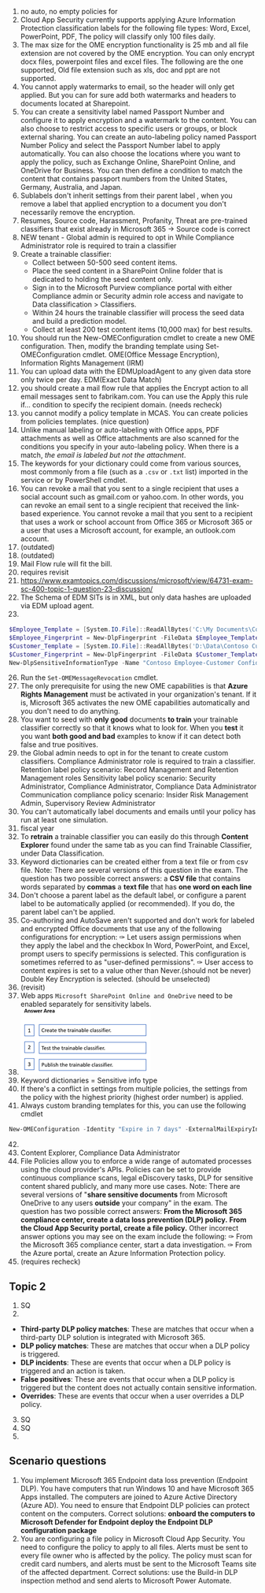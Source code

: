 1. no auto, no empty policies for  
2. Cloud App Security currently supports applying Azure Information Protection classification labels for the following file types: Word, Excel, PowerPoint, PDF, The policy will classify only 100 files daily.
3. The max size for the OME encryption functionality is 25 mb and all file extension are not covered by the OME encryption. You can only encrypt docx files, powerpoint files and excel files. The following are the one supported,
Old file extension such as xls, doc and ppt are not supported.
5. You cannot apply watermarks to email, so the header will only get applied.
But you can for sure add both watermarks and headers to documents located at Sharepoint.
6. You can create a sensitivity label named Passport Number and configure it to apply encryption and a watermark to the content. You can also choose to restrict access to specific users or groups, or block external sharing.
You can create an auto-labeling policy named Passport Number Policy and select the Passport Number label to apply automatically. You can also choose the locations where you want to apply the policy, such as Exchange Online, SharePoint Online, and OneDrive for Business. You can then define a condition to match the content that contains passport numbers from the United States, Germany, Australia, and Japan.
7. Sublabels don't inherit settings from their parent label
, when you remove a label that applied encryption to a document you don't necessarily remove the encryption.
8. Resumes, Source code, Harassment, Profanity, Threat are pre-trained classifiers that exist already in Microsoft 365 -> Source code is correct
9. NEW tenant - Global admin is required to opt in
    While Compliance Administrator role is required to train a classifier
11. Create a trainable classifier: 
    - Collect between 50-500 seed content items.
    - Place the seed content in a SharePoint Online folder that is dedicated to holding the seed content only.
    - Sign in to the Microsoft Purview compliance portal with either Compliance admin or Security admin role access and navigate to Data classification > Classifiers.
    - Within 24 hours the trainable classifier will process the seed data and build a prediction model. 
    - Collect at least 200 test content items (10,000 max) for best results.
12. You should run the New-OMEConfiguration cmdlet to create a new OME configuration. Then, modify the branding template using Set-OMEConfiguration cmdlet. OME(Office Message Encryption), Information Rights Management (IRM)
13. You can upload data with the EDMUploadAgent to any given data store only twice per day. EDM(Exact Data Match)
14. you should create a mail flow rule that applies the Encrypt action to all email messages sent to fabrikam.com. You can use the Apply this rule if… condition to specify the recipient domain. (needs recheck)
15. you cannot modify a policy template in MCAS. You can create policies from policies templates. (nice question)
16. Unlike manual labeling or auto-labeling with Office apps, PDF attachments as well as Office attachments are also scanned for the conditions you specify in your auto-labeling policy. When there is a match, *the email is labeled but not the attachment*.
17. The keywords for your dictionary could come from various sources, most commonly from a file (such as a `.csv` or `.txt` list) imported in the service or by PowerShell cmdlet.
18. You can revoke a mail that you sent to a single recipient that uses a social account such as gmail.com or yahoo.com. In other words, you can revoke an email sent to a single recipient that received the link-based experience.
You cannot revoke a mail that you sent to a recipient that uses a work or school account from Office 365 or Microsoft 365 or a user that uses a Microsoft account, for example, an outlook.com account.
19. (outdated)
20. (outdated)
21. Mail Flow rule will fit the bill.
22. requires revisit
23. https://www.examtopics.com/discussions/microsoft/view/64731-exam-sc-400-topic-1-question-23-discussion/
24. The Schema of EDM SITs is in XML, but only data hashes are uploaded via EDM upload agent. 
25. 
```powershell
$Employee_Template = [System.IO.File]::ReadAllBytes('C:\My Documents\Contoso Employee Template.docx')
$Employee_Fingerprint = New-DlpFingerprint -FileData $Employee_Template -Description "Contoso Employee Template"
$Customer_Template = [System.IO.File]::ReadAllBytes('D:\Data\Contoso Customer Template.docx')
$Customer_Fingerprint = New-DlpFingerprint -FileData $Customer_Template -Description "Contoso Customer Template"
New-DlpSensitiveInformationType -Name "Contoso Employee-Customer Confidential" -Fingerprints $Employee_Fingerprint[0],$Customer_Fingerprint[0] -Description "Message contains Contoso employee or customer information.
```
26. Run the `Set-OMEMessageRevocation` cmdlet.
27. The only prerequisite for using the new OME capabilities is that **Azure Rights Management** must be activated in your organization's tenant. If it is, Microsoft 365 activates the new OME capabilities automatically and you don't need to do anything.
28. You want to seed with **only good** documents **to train** your trainable classifier correctly so that it knows what to look for.
When you **test** it you want **both good and bad** examples to know if it can detect both false and true positives.
29. the Global admin needs to opt in for the tenant to create custom classifiers.
Compliance Administrator role is required to train a classifier.
Retention label policy scenario: Record Management and Retention Management roles
Sensitivity label policy scenario: Security Administrator, Compliance Administrator, Compliance Data Administrator
Communication compliance policy scenario: Insider Risk Management Admin, Supervisory Review Administrator
30. You can't automatically label documents and emails until your policy has run at least one simulation.
31. fiscal year
32. To **retrain** a trainable classifier you can easily do this through **Content Explorer** found under the same tab as you can find Trainable Classifier, under Data Classification.
33. Keyword dictionaries can be created either from a text file or from csv file.
Note:
There are several versions of this question in the exam. The question has two possible correct answers:
a **CSV file** that contains words separated by **commas**
a **text file** that has **one word on each line**
34. Don't choose a parent label as the default label, or configure a parent label to be automatically applied (or recommended). If you do, the parent label can't be applied.
35. Co-authoring and AutoSave aren't supported and don't work for labeled and encrypted Office documents that use any of the following configurations for encryption:
✑ Let users assign permissions when they apply the label and the checkbox In Word, PowerPoint, and Excel, prompt users to specify permissions is selected.
This configuration is sometimes referred to as "user-defined permissions".
✑ User access to content expires is set to a value other than Never.(should not be never)
Double Key Encryption is selected. (should be unselected)
36. (revisit)
37. Web apps `Microsoft SharePoint Online and OneDrive` need to be enabled separately for sensitivity labels.
38. ![](figs/image164.png)
39. Keyword dictionaries = Sensitive info type
40. If there's a conflict in settings from multiple policies, the settings from the policy with the highest priority (highest order number) is applied.
41. Always custom branding templates for this, you can use the following cmdlet
```powershell
New-OMEConfiguration -Identity "Expire in 7 days" -ExternalMailExpiryInDays 7
```
42. 
43. Content Explorer, Compliance Data Administrator
44. File Policies allow you to enforce a wide range of automated processes using the cloud provider's APIs. Policies can be set to provide continuous compliance scans, legal eDiscovery tasks, DLP for sensitive content shared publicly, and many more use cases.
Note:
There are several versions of "**share sensitive documents** from Microsoft OneDrive to any users **outside** your company" in the exam. The question has two possible correct answers:
**From the Microsoft 365 compliance center, create a data loss prevention (DLP) policy.**
**From the Cloud App Security portal, create a file policy.**
Other incorrect answer options you may see on the exam include the following:
✑ From the Microsoft 365 compliance center, start a data investigation.
✑ From the Azure portal, create an Azure Information Protection policy.
45. (requires recheck)
## Topic 2
1. SQ
2. 
- **Third-party DLP policy matches**: These are matches that occur when a third-party DLP solution is integrated with Microsoft 365.
- **DLP policy matches**: These are matches that occur when a DLP policy is triggered.
- **DLP incidents**: These are events that occur when a DLP policy is triggered and an action is taken.
- **False positives**: These are events that occur when a DLP policy is triggered but the content does not actually contain sensitive information.
- **Overrides**: These are events that occur when a user overrides a DLP policy.
3. SQ
4. SQ
5. 
## Scenario questions
1. You implement Microsoft 365 Endpoint data loss prevention (Endpoint DLP).
You have computers that run Windows 10 and have Microsoft 365 Apps installed. The computers are joined to Azure Active Directory (Azure AD).
You need to ensure that Endpoint DLP policies can protect content on the computers.
Correct solutions:
**onboard the computers to Microsoft Defender for Endpoint**
**deploy the Endpoint DLP configuration package**
2. You are configuring a file policy in Microsoft Cloud App Security.
You need to configure the policy to apply to all files. Alerts must be sent to every file owner who is affected by the policy. The policy must scan for credit card numbers, and alerts must be sent to the Microsoft Teams site of the affected department.
Correct solutions:
use the Build-in DLP inspection method and send alerts to Microsoft Power Automate.

